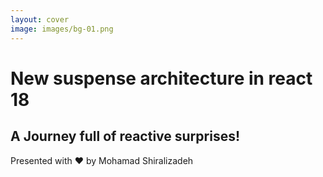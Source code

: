 ```yaml
---
layout: cover
image: images/bg-01.png
---
```


<h1 class="font-bold text-orange-200">
New suspense architecture in react 18
</h1>

<h2>
A Journey full of reactive surprises!
</h2>

<p class="text-gray-400">
Presented with ❤️ by Mohamad Shiralizadeh
</p>
